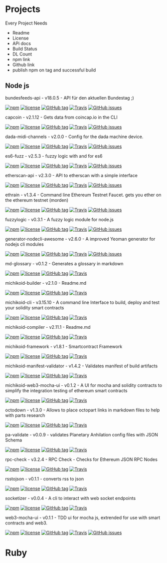 # Projects

Every Project Needs
* Readme
* License
* APi docs
* Build Status 
* DL Count 
* npm link
* Github link 
* publish npm on tag and successful build 

##  Node js 

bundesfeeds-api - v18.0.5 - API für den aktuellen Bundestag ;)

[![npm](https://img.shields.io/npm/dt/bundesfeeds-api.svg)](https://www.npmjs.com/package/bundesfeeds-api)
[![license](https://img.shields.io/github/license/bundesfeeds/bundesfeeds-api.svg)](https://github.com/bundesfeeds/bundesfeeds-api/blob/master/LICENSE.md)
[![GitHub tag](https://img.shields.io/github/tag/bundesfeeds/bundesfeeds-api.svg)](https://github.com/bundesfeeds/bundesfeeds-api)
[![Travis](https://img.shields.io/travis/bundesfeeds/bundesfeeds-api.svg)](https://travis-ci.org/bundesfeeds/bundesfeeds-api)
[![GitHub issues](https://img.shields.io/github/issues/bundesfeeds/bundesfeeds-api.svg)](https://github.com/bundesfeeds/bundesfeeds-api/issues)

capcoin - v2.1.12 - Gets data from coincap.io in the CLI

[![npm](https://img.shields.io/npm/dt/capcoin.svg)](https://www.npmjs.com/package/capcoin)
[![license](https://img.shields.io/github/license/sebs/capcoin.svg)](https://github.com/sebs/capcoin/blob/master/LICENSE.md)
[![GitHub tag](https://img.shields.io/github/tag/sebs/capcoin.svg)](https://github.com/sebs/capcoin)
[![Travis](https://img.shields.io/travis/sebs/capcoin.svg)](https://travis-ci.org/sebs/capcoin)
[![GitHub issues](https://img.shields.io/github/issues/sebs/capcoin.svg)](https://github.com/sebs/capcoin/issues)

dada-midi-channels - v2.0.0 - Config for the dada machine device.

[![npm](https://img.shields.io/npm/dt/dada-midi-channels.svg)](https://www.npmjs.com/package/dada-midi-channels)
[![license](https://img.shields.io/github/license/sebs/dada-midi-channels.svg)](https://github.com/sebs/dada-midi-channels/blob/master/LICENSE.md)
[![GitHub tag](https://img.shields.io/github/tag/sebs/dada-midi-channels.svg)](https://github.com/sebs/dada-midi-channels)
[![Travis](https://img.shields.io/travis/sebs/dada-midi-channels.svg)](https://travis-ci.org/sebs/dada-midi-channels)
[![GitHub issues](https://img.shields.io/github/issues/sebs/dada-midi-channels.svg)](https://github.com/sebs/dada-midi-channels/issues)

es6-fuzz - v2.5.3 - fuzzy logic with and for es6

[![npm](https://img.shields.io/npm/dt/es6-fuzz.svg)](https://www.npmjs.com/package/es6-fuzz)
[![license](https://img.shields.io/github/license/sebs/es6-fuzz.svg)](https://github.com/sebs/es6-fuzz/blob/master/LICENSE.md)
[![GitHub tag](https://img.shields.io/github/tag/sebs/es6-fuzz.svg)](https://github.com/sebs/es6-fuzz)
[![Travis](https://img.shields.io/travis/sebs/es6-fuzz.svg)](https://travis-ci.org/sebs/es6-fuzz)
[![GitHub issues](https://img.shields.io/github/issues/sebs/es6-fuzz.svg)](https://github.com/sebs/es6-fuzz/issues)

etherscan-api - v2.3.0 - API to etherscan with a simple interface

[![npm](https://img.shields.io/npm/dt/etherscan-api.svg)](https://www.npmjs.com/package/etherscan-api)
[![license](https://img.shields.io/github/license/sebs/etherscan-api.svg)](https://github.com/sebs/etherscan-api/blob/master/LICENSE.md)
[![GitHub tag](https://img.shields.io/github/tag/sebs/etherscan-api.svg)](https://github.com/sebs/etherscan-api)
[![Travis](https://img.shields.io/travis/sebs/etherscan-api.svg)](https://travis-ci.org/sebs/etherscan-api)
[![GitHub issues](https://img.shields.io/github/issues/sebs/etherscan-api.svg)](https://github.com/sebs/etherscan-api/issues)

ethrain - v1.3.4 - Command line Ethereum Testnet Faucet. gets you ether on the ethereum testnet (morden)

[![npm](https://img.shields.io/npm/dt/ethrain.svg)](https://www.npmjs.com/package/ethrain)
[![license](https://img.shields.io/github/license/sebs/ethrain.svg)](https://github.com/sebs/ethrain/blob/master/LICENSE.md)
[![GitHub tag](https://img.shields.io/github/tag/sebs/ethrain.svg)](https://github.com/sebs/ethrain)
[![Travis](https://img.shields.io/travis/sebs/ethrain.svg)](https://travis-ci.org/sebs/ethrain)
[![GitHub issues](https://img.shields.io/github/issues/sebs/ethrain.svg)](https://github.com/sebs/ethrain/issues)

fuzzylogic - v0.3.1 - A fuzzy logic module for node.js

[![npm](https://img.shields.io/npm/dt/fuzzylogic.svg)](https://www.npmjs.com/package/fuzzylogic)
[![license](https://img.shields.io/github/license/sebs/node-fuzzylogic.svg)](https://github.com/sebs/node-fuzzylogic/blob/master/LICENSE.md)
[![GitHub tag](https://img.shields.io/github/tag/sebs/node-fuzzylogic.svg)](https://github.com/sebs/node-fuzzylogic)
[![Travis](https://img.shields.io/travis/sebs/node-fuzzylogic.svg)](https://travis-ci.org/sebs/node-fuzzylogic)
[![GitHub issues](https://img.shields.io/github/issues/sebs/node-fuzzylogic.svg)](https://github.com/sebs/node-fuzzylogic/issues)

generator-nodecli-awesome - v2.6.0 - A improved Yeoman generator for nodejs cli modules

[![npm](https://img.shields.io/npm/dt/generator-nodecli-awesome.svg)](https://www.npmjs.com/package/generator-nodecli-awesome)
[![license](https://img.shields.io/github/license/sebs/generator-nodecli-awesome.svg)](https://github.com/sebs/generator-nodecli-awesome/blob/master/LICENSE.md)
[![GitHub tag](https://img.shields.io/github/tag/sebs/generator-nodecli-awesome.svg)](https://github.com/sebs/generator-nodecli-awesome)
[![Travis](https://img.shields.io/travis/sebs/generator-nodecli-awesome.svg)](https://travis-ci.org/sebs/generator-nodecli-awesome)
[![GitHub issues](https://img.shields.io/github/issues/sebs/generator-nodecli-awesome.svg)](https://github.com/sebs/generator-nodecli-awesome/issues)

md-glossary - v0.1.2 - Generates a glossary in markdown

[![npm](https://img.shields.io/npm/dt/md-glossary.svg)]()
[![license](https://img.shields.io/github/license/sebs/md-glossary.svg)]()
[![GitHub tag](https://img.shields.io/github/tag/sebs/md-glossary.svg)]()
[![Travis](https://img.shields.io/travis/sebs/md-glossary.svg)]()

michikoid-builder - v2.1.0 - Readme.md

[![npm](https://img.shields.io/npm/dt/michikoid-builder.svg)]()
[![license](https://img.shields.io/github/license/michikoid/michikoid-builder.svg)]()
[![GitHub tag](https://img.shields.io/github/tag/michikoid/michikoid-builder.svg)]()
[![Travis](https://img.shields.io/travis/michikoid/michikoid-builder.svg)]()

michikoid-cli - v3.15.10 - A command line Interface to build, deploy and test your solidity smart contracts

[![npm](https://img.shields.io/npm/dt/michikoid-cli.svg)]()
[![license](https://img.shields.io/github/license/michikoid/michikoid-cli.svg)]()
[![GitHub tag](https://img.shields.io/github/tag/michikoid/michikoid-cli.svg)]()
[![Travis](https://img.shields.io/travis/michikoid/michikoid-cli.svg)]()

michikoid-compiler - v2.11.1 - Readme.md

[![npm](https://img.shields.io/npm/dt/michikoid-compiler.svg)]()
[![license](https://img.shields.io/github/license/michikoid/michikoid-compiler.svg)]()
[![GitHub tag](https://img.shields.io/github/tag/michikoid/michikoid-compiler.svg)]()
[![Travis](https://img.shields.io/travis/michikoid/michikoid-compiler.svg)]()

michikoid-framework - v1.8.1 - Smartcontract Framework

[![npm](https://img.shields.io/npm/dt/michikoid-framework.svg)]()
[![license](https://img.shields.io/github/license/michikoid/michikoid-framework.svg)]()
[![GitHub tag](https://img.shields.io/github/tag/michikoid/michikoid-framework.svg)]()
[![Travis](https://img.shields.io/travis/michikoid/michikoid-framework.svg)]()

michikoid-manifest-validator - v1.4.2 - Validates manifest of build artifacts

[![npm](https://img.shields.io/npm/dt/michikoid-manifest-validator.svg)]()
[![license](https://img.shields.io/github/license/michikoid/michikoid-manifest-validator.svg)]()
[![GitHub tag](https://img.shields.io/github/tag/michikoid/michikoid-manifest-validator.svg)]()
[![Travis](https://img.shields.io/travis/michikoid/michikoid-manifest-validator.svg)]()

michikoid-web3-mocha-ui - v0.1.2 - A UI for mocha and solidity contracts to simplify the integration testing of ethereum smart contracts

[![npm](https://img.shields.io/npm/dt/michikoid-web3-mocha-ui.svg)]()
[![license](https://img.shields.io/github/license/michikoid/michikoid-web3-mocha-ui.svg)]()
[![GitHub tag](https://img.shields.io/github/tag/michikoid/michikoid-web3-mocha-ui.svg)]()
[![Travis](https://img.shields.io/travis/michikoid/michikoid-web3-mocha-ui.svg)]()

octodown - v1.3.0 - Allows to place octopart links in markdown files to help with parts research

[![npm](https://img.shields.io/npm/dt/octodown.svg)]()
[![license](https://img.shields.io/github/license/sebs/octodown.svg)]()
[![GitHub tag](https://img.shields.io/github/tag/sebs/octodown.svg)]()
[![Travis](https://img.shields.io/travis/sebs/octodown.svg)]()

pa-validate - v0.0.9 - validates Planetary Anhilation config files with JSON Schema

[![npm](https://img.shields.io/npm/dt/pa-validate.svg)]()
[![license](https://img.shields.io/github/license/sebs/pa-validate.svg)]()
[![GitHub tag](https://img.shields.io/github/tag/sebs/pa-validate.svg)]()
[![Travis](https://img.shields.io/travis/sebs/pa-validate.svg)]()

rpc-check - v3.2.4 - RPC Check - Checks for Ethereum JSON RPC Nodes

[![npm](https://img.shields.io/npm/dt/rpc-check.svg)]()
[![license](https://img.shields.io/github/license/sebs/rpc-check.svg)]()
[![GitHub tag](https://img.shields.io/github/tag/sebs/rpc-check.svg)]()
[![Travis](https://img.shields.io/travis/sebs/rpc-check.svg)]()

rsstojson - v0.1.1 - converts rss to json

[![npm](https://img.shields.io/npm/dt/rsstojson.svg)]()
[![license](https://img.shields.io/github/license/sebs/rsstojson.svg)]()
[![GitHub tag](https://img.shields.io/github/tag/sebs/rsstojson.svg)]()
[![Travis](https://img.shields.io/travis/sebs/rsstojson.svg)]()

socketizer - v0.0.4 - A cli to interact with web socket endpoints

[![npm](https://img.shields.io/npm/dt/socketizer.svg)]()
[![license](https://img.shields.io/github/license/sebs/socketizer.svg)]()
[![GitHub tag](https://img.shields.io/github/tag/sebs/socketizer.svg)]()
[![Travis](https://img.shields.io/travis/sebs/socketizer.svg)]()


web3-mocha-ui - v0.1.1 - TDD ui for mocha js, extrended for use with smart contracts and web3.

[![npm](https://img.shields.io/npm/dt/web3-mocha-ui.svg)]()
[![license](https://img.shields.io/github/license/sebs/web3-mocha-ui.svg)]()
[![GitHub tag](https://img.shields.io/github/tag/sebs/web3-mocha-ui.svg)]()
[![Travis](https://img.shields.io/travis/sebs/web3-mocha-ui.svg)]()
[![GitHub issues](https://img.shields.io/github/issues/sebs/web3-mocha-ui.svg)]()


# Ruby 

